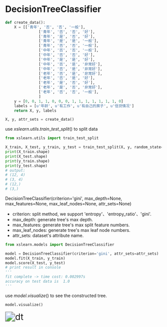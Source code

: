 # DecisionTreeClassifier

```python
def create_data():
    X = [['青年', '否', '否', '一般'],
               ['青年', '否', '否', '好'],
               ['青年', '是', '否', '好'],
               ['青年', '是', '是', '一般'],
               ['青年', '否', '否', '一般'],
               ['中年', '否', '否', '一般'],
               ['中年', '否', '否', '好'],
               ['中年', '是', '是', '好'],
               ['中年', '否', '是', '非常好'],
               ['中年', '否', '是', '非常好'],
               ['老年', '否', '是', '非常好'],
               ['老年', '否', '是', '好'],
               ['老年', '是', '否', '好'],
               ['老年', '是', '否', '非常好'],
               ['老年', '否', '否', '一般'],
               ]
   	y = [0, 0, 1, 1, 0, 0, 0, 1, 1, 1, 1, 1, 1, 1, 0]
    labels = [u'年龄', u'有工作', u'有自己的房子', u'信贷情况']
    return X, y, labels

X, y, attr_sets = create_data()
```

use $xslearn.utils.train\_test\_split()$ to split data

```python
from xslearn.utils import train_test_split

X_train, X_test, y_train, y_test = train_test_split(X, y, random_state=33)
print(X_train.shape)
print(X_test.shape)
print(y_train.shape)
print(y_test.shape)
# output:
# (12, 4)
# (3, 4)
# (12,)
# (3,)

```



DecisionTreeClassifier(criterion='gini', max_depth=None, max_features=None, max_leaf_nodes=None, attr_sets=None)

- criterion:  split method,  we support 'entropy'、'entropy_ratio'、'gini'.
- max_depth: generate tree's max depth.
- max_features: generate tree's max split feature numbers.
- max_leaf_nodes: generate tree's max leaf node numbers.
- attr_sets: dataset's attribute name.

```python
from xslearn.models import DecisionTreeClassifier

model = DecisionTreeClassifier(criterion='gini', attr_sets=attr_sets)
model.fit(X_train, y_train)
model.score(X_test, y_test)
# print result in console
'''
fit complete -> time cost: 0.002997s
accuracy on test data is  1.0
'''

```

use $model.visualize()$ to see the constructed tree.

```python
model.visualize()
```

<img src="D:%5CPythonProjects%5Cxslearn_package%5Cxslearn%5Cexamples%5Cdt.png" alt="dt" style="zoom:200%;" />

